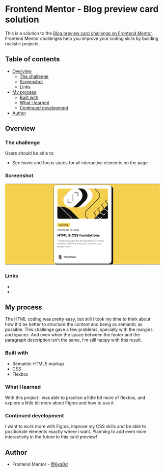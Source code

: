 # Frontend Mentor - Blog preview card solution

This is a solution to the [Blog preview card challenge on Frontend Mentor](https://www.frontendmentor.io/challenges/blog-preview-card-ckPaj01IcS). Frontend Mentor challenges help you improve your coding skills by building realistic projects. 

## Table of contents

- [Overview](#overview)
  - [The challenge](#the-challenge)
  - [Screenshot](#screenshot)
  - [Links](#links)
- [My process](#my-process)
  - [Built with](#built-with)
  - [What I learned](#what-i-learned)
  - [Continued development](#continued-development)
- [Author](#author)

## Overview

### The challenge

Users should be able to:

- See hover and focus states for all interactive elements on the page

### Screenshot

![](./screenshot.jpg)

### Links

- [Solution URL]: (https://www.frontendmentor.io/solutions/blog-preview-card-challenge-solution-a-ZYPZEVCJ)
- [Live Site]: (https://6xg0d.github.io/blog-preview-card-challenge/)

## My process
The HTML coding was pretty easy, but still i took my time to think about how it'd be better to structure the content and being as semantic as possible. This challenge gave a few problems, specially with the margins and spaces. And even when the space between the footer and the paragraph description isn't the same, i'm still happy with this result. 

### Built with

- Semantic HTML5 markup
- CSS
- Flexbox

### What I learned

With this project i was able to practice a little bit more of flexbox, and explore a little bit more about Figma and how to use it.

### Continued development

I want to work more with Figma, improve my CSS skills and be able to positionate elements exactly where i want. Planning to add even more interactivity in the future to this card preview!

## Author
- Frontend Mentor - [@6xg0d](https://www.frontendmentor.io/profile/6xg0d)
